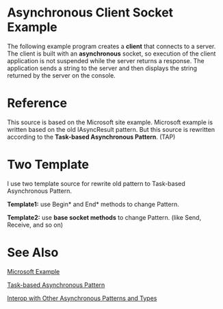 # Asynchronous Client Socket Example

The following example program creates a **client** that connects to a server.
The client is built with an **asynchronous** socket,
so execution of the client application is not suspended while the server returns a response.
The application sends a string to the server and then displays the string returned by the server on the console.

# Reference
This source is based on the Microsoft site example. Microsoft example is written based on the old IAsyncResult pattern.
But this source is rewritten according to the **Task-based Asynchronous Pattern**. (TAP)

# Two Template
I use two template source for rewrite old pattern to Task-based Asynchronous Pattern.

**Template1:** use Begin* and End* methods to change Pattern.

**Template2:** use **base socket methods** to change Pattern. (like Send, Receive, and so on)

# See Also
[Microsoft Example](https://docs.microsoft.com/en-us/dotnet/framework/network-programming/asynchronous-client-socket-example)

[Task-based Asynchronous Pattern](https://docs.microsoft.com/en-us/dotnet/standard/asynchronous-programming-patterns/task-based-asynchronous-pattern-tap)

[Interop with Other Asynchronous Patterns and Types](https://docs.microsoft.com/en-us/dotnet/standard/asynchronous-programming-patterns/interop-with-other-asynchronous-patterns-and-types)
